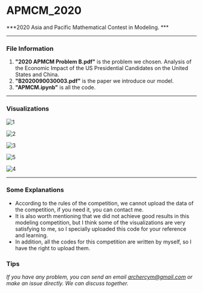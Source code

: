 # APMCM_2020
***2020 Asia and Pacific Mathematical Contest in Modeling. ***

---

### File Information
1. **"2020 APMCM Problem B.pdf"** is the problem we chosen. Analysis of the Economic Impact of the US Presidential 
Candidates on the United States and China.
2. **"B2020090030003.pdf"** is the paper we introduce our model.
3. **"APMCM.ipynb"** is all the code.

---
### Visualizations

![1](https://github.com/ArcherCYM/APMCM_2020/assets/49087999/01b978bc-3a0f-4339-9143-6b8be817dca6)

![2](https://github.com/ArcherCYM/APMCM_2020/assets/49087999/fd50fb30-4947-4c52-a169-ba924b9b653a)

![3](https://github.com/ArcherCYM/APMCM_2020/assets/49087999/e4cd546f-3fd0-4f79-b431-1b188f6cf3a6)

![5](https://github.com/ArcherCYM/APMCM_2020/assets/49087999/af697d91-16d9-4bf2-955c-452f7ba33708)

![4](https://github.com/ArcherCYM/APMCM_2020/assets/49087999/25442138-ac6e-4e0f-9de6-bde2944b58d9)


---
### Some Explanations
- According to the rules of the competition, we cannot upload the data of the competition, if you need it, you can contact me.
- It is also worth mentioning that we did not achieve good results in this modeling competition, but I think some of the visualizations are very satisfying to me, so I specially uploaded this code for your reference and learning.
- In addition, all the codes for this competition are written by myself, so I have the right to upload them.



### Tips
*If you have any problem, you can send an email archercym@gmail.com or make an issue directly. We can discuss together.*
